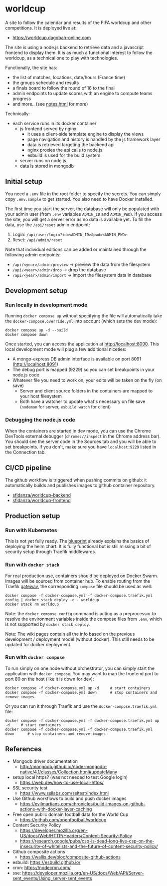 # worldcup

A site to follow the calendar and results of the FIFA worldcup and other competitions. It is deployed live at:

- <https://worldcup.dagobah-online.com>

The site is using a node.js backend to retrieve data and a javascript frontend to display them. It is as much a functional interest to follow the worldcup, as a technical one to play with technologies.

Functionally, the site has:

- the list of matches, locations, date/hours (France time)
- the groups schedule and results
- a finals board to follow the round of 16 to the final
- admin endpoints to update scores with an engine to compute teams progress
- and more.. (see [notes.html](./client/src/templates/notes.html) for more)

Technically:

- each service runs in its docker container
  - js frontend served by nginx
    - it uses a client-side template engine to display the views
    - page navigation and history is handled by the js framework layer
    - data is retrieved targeting the backend api
    - nginx proxies the api calls to node.js
    - esbuild is used for the build system
  - server runs on node.js
  - data is stored in mongodb

## Initial setup

You need a `.env` file in the root folder to specify the secrets. You can simply copy `.env.sample` to get started. You also need to have Docker installed.

The first time you start the server, the database will only be populated with your admin user (from `.env` variables `ADMIN_ID` and `ADMIN_PWD`). If you access the site, you will get a server error as no data is available yet. To fill the data, use the `/api/reset` admin endpoint:

1. Login: `/api/user/login?id=<ADMIN_ID>&pwd=<ADMIN_PWD>`
2. Reset: `/api/admin/reset`

Note that individual editions can be added or maintained through the following admin endpoints:

- `/api/<year>/admin/preview` -> preview the data from the filesystem
- `/api/<year>/admin/drop`    -> drop the database
- `/api/<year>/admin/import`  -> import the filesystem data in database

## Development setup

### Run locally in development mode

Running `docker compose up` without specifying the file will automatically take the `docker-compose.override.yml` into account (which sets the dev mode):

    docker compose up -d --build
    docker compose down

Once started, you can access the application at <http://localhost:8090>. This local development mode will plug a few additional niceties:

- A mongo-express DB admin interface is available on port 8091 (<http://localhost:8091>)
- The debug port is mapped (9229) so you can set breakpoints in your node.js code
- Whatever file you need to work on, your edits will be taken on the fly (on save)
  - Server and client source folders in the containers are mapped to your host filesystem
  - Both have a watcher to update what's necessary on file save (`nodemon` for server, `esbuild watch` for client)

### Debugging the node.js code

When the containers are started in dev mode, you can use the Chrome DevTools external debugger (`chrome://inspect` in the Chrome address bar). You should see the server code in the Sources tab and you will be able to set breakpoints. If you don't, make sure you have `localhost:9229` listed in the Connection tab.

## CI/CD pipeline

The github workflow is triggered when pushing commits on github: it automatically builds and publishes images to github container repository.

- [sfidanza/worldcup-backend](https://github.com/sfidanza/worldcup/pkgs/container/worldcup-backend)
- [sfidanza/worldcup-frontend](https://github.com/sfidanza/worldcup/pkgs/container/worldcup-frontend)

## Production setup

### Run with Kubernetes

This is not yet fully ready. The [blueprint](./blueprint/README.md) already explains the basics of deploying the helm chart. It is fully functional but is still missing a bit of security setup through Traefik middlewares.

### Run with `docker stack`

For real production use, containers should be deployed on Docker Swarm. Images will be sourced from container hub. To enable routing from the Traefik [gateway](https://github.com/sfidanza/gateway), the corresponding `compose` file should be used as well:

    docker compose -f docker-compose.yml -f docker-compose.traefik.yml config | docker stack deploy -c - worldcup
    docker stack rm worldcup

Note: the `docker compose config` command is acting as a preprocessor to resolve the environment variables inside the compose files from `.env`, which is not supported by `docker stack deploy`.

Note: The wiki pages contain all the info based on the previous development / deployment model (without docker). This still needs to be updated for docker deployment.

### Run with `docker compose`

To run simply on one node without orchestrator, you can simply start the application with `docker compose`. You may want to map the frontend port to port 80 on the host (like it is down for dev):

    docker compose -f docker-compose.yml up -d     # start containers
    docker compose -f docker-compose.yml down      # stop containers and remove images

Or you can run it through Traefik and use the `docker-compose.traefik.yml` file:

    docker compose -f docker-compose.yml -f docker-compose.traefik.yml up -d     # start containers
    docker compose -f docker-compose.yml -f docker-compose.traefik.yml down      # stop containers and remove images

## References

- Mongodb driver documentation
  - <http://mongodb.github.io/node-mongodb-native/4.1/classes/Collection.html#updateMany>
- setup local https? (was not needed to test Google login)
  - <https://web.dev/how-to-use-local-https/>
- SSL security test
  - <https://www.ssllabs.com/ssltest/index.html>
- Use Github workflows to build and push docker images
  - <https://evilmartians.com/chronicles/build-images-on-github-actions-with-docker-layer-caching>
- Free open public domain football data for the World Cup
  - <https://github.com/openfootball/worldcup>
- Content Security Policy
  - <https://developer.mozilla.org/en-US/docs/Web/HTTP/Headers/Content-Security-Policy>
  - <https://research.google/pubs/csp-is-dead-long-live-csp-on-the-insecurity-of-whitelists-and-the-future-of-content-security-policy/>
- Github composite actions
  - <https://wallis.dev/blog/composite-github-actions>
- esbuild: <https://esbuild.github.io/>
- cron: <https://nodecron.com/>
- sse: <https://developer.mozilla.org/en-US/docs/Web/API/Server-sent_events/Using_server-sent_events>
